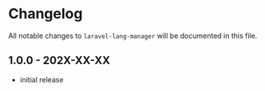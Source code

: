 # Changelog

All notable changes to `laravel-lang-manager` will be documented in this file.

## 1.0.0 - 202X-XX-XX

- initial release
